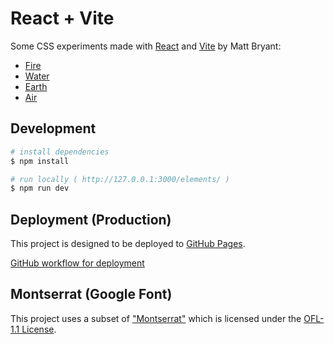 # React + Vite

Some CSS experiments made with [React](https://react.dev/) and [Vite](https://vitejs.dev) by Matt Bryant:

- [Fire](https://brybrant.github.io/elements/#/fire)
- [Water](https://brybrant.github.io/elements/#/water)
- [Earth](https://brybrant.github.io/elements/#/earth)
- [Air](https://brybrant.github.io/elements/#/air)

## Development

```bash
# install dependencies
$ npm install

# run locally ( http://127.0.0.1:3000/elements/ )
$ npm run dev
```

## Deployment (Production)

This project is designed to be deployed to [GitHub Pages](https://vitejs.dev/guide/static-deploy.html#github-pages).

[GitHub workflow for deployment](/.github/workflows/deploy.yaml)

## Montserrat (Google Font)

This project uses a subset of ["Montserrat"](https://github.com/JulietaUla/Montserrat) which is licensed under the [OFL-1.1 License](https://openfontlicense.org/).
